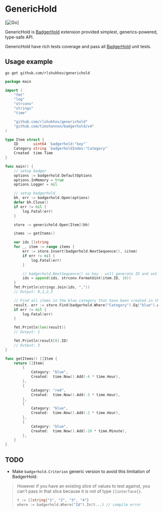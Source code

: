 # GenericHold

[![Go](https://github.com/rlshukhov/generichold/actions/workflows/go.yml/badge.svg)]

GenericHold is [BadgerHold](https://github.com/timshannon/badgerhold) extension provided simplest, generics-powered, type-safe API.

GenericHold have rich tests coverage and pass all [BadgerHold](https://github.com/timshannon/badgerhold) unit tests.

## Usage example

```shell
go get github.com/rlshukhov/generichold
```

```go
package main

import (
	"fmt"
	"log"
	"strconv"
	"strings"
	"time"

	"github.com/rlshukhov/generichold"
	"github.com/timshannon/badgerhold/v4"
)

type Item struct {
	ID       uint64 `badgerhold:"key"`
	Category string `badgerholdIndex:"Category"`
	Created  time.Time
}

func main() {
	// setup badger
	options := badgerhold.DefaultOptions
	options.InMemory = true
	options.Logger = nil

	// setup badgerhold
	bh, err := badgerhold.Open(options)
	defer bh.Close()
	if err != nil {
		log.Fatal(err)
	}

	store := generichold.Open[Item](bh)

	items := getItems()

	var ids []string
	for _, item := range items {
		err := store.Insert(badgerhold.NextSequence(), &item)
		if err != nil {
			log.Fatal(err)
		}

		// badgerhold.NextSequence() as key - will generate ID and set to original entity
		ids = append(ids, strconv.FormatUint(item.ID, 10))
	}
	fmt.Println(strings.Join(ids, ","))
	// Output: 0,1,2,3

	// Find all items in the blue category that have been created in the past hour
	result, err := store.Find(badgerhold.Where("Category").Eq("blue").And("Created").Ge(time.Now().Add(-1 * time.Hour)))
	if err != nil {
		log.Fatal(err)
	}

	fmt.Println(len(result))
	// Output: 1

	fmt.Println(result[0].ID)
	// Output: 3
}

func getItems() []Item {
	return []Item{
		{
			Category: "blue",
			Created:  time.Now().Add(-4 * time.Hour),
		},
		{
			Category: "red",
			Created:  time.Now().Add(-3 * time.Hour),
		},
		{
			Category: "blue",
			Created:  time.Now().Add(-2 * time.Hour),
		},
		{
			Category: "blue",
			Created:  time.Now().Add(-20 * time.Minute),
		},
	}
}
```

## TODO

- Make `badgerhold.Criterion` generic version to avoid this limitation of BadgerHold:
> However if you have an existing slice of values to test against, you can't pass in that slice because it is not of type `[]interface{}`.
> ```go
> t := []string{"1", "2", "3", "4"}
> where := badgerhold.Where("Id").In(t...) // compile error
> ```
